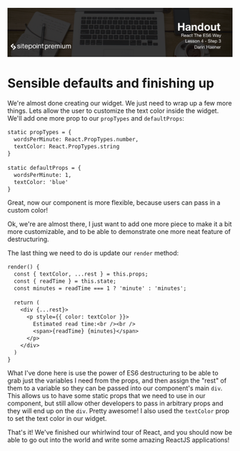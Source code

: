 ![](headings/4.3.png)

# Sensible defaults and finishing up

We're almost done creating our widget. We just need to wrap up a few more things. Lets allow the user to customize the text color inside the widget. We'll add one more prop to our `propTypes` and `defaultProps`:

```es6
static propTypes = {
  wordsPerMinute: React.PropTypes.number,
  textColor: React.PropTypes.string
}

static defaultProps = {
  wordsPerMinute: 1,
  textColor: 'blue'
}
```

Great, now our component is more flexible, because users can pass in a custom color!

Ok, we're are almost there, I just want to add one more piece to make it a bit more customizable, and to be able to demonstrate one more neat feature of destructuring.

The last thing we need to do is update our `render` method:

```es6
render() {
  const { textColor, ...rest } = this.props;
  const { readTime } = this.state;
  const minutes = readTime === 1 ? 'minute' : 'minutes';

  return (
    <div {...rest}>
      <p style={{ color: textColor }}>
        Estimated read time:<br /><br />
        <span>{readTime} {minutes}</span>
      </p>
    </div>
  )
}
```

What I've done here is use the power of ES6 destructuring to be able to grab just the variables I need from the props, and then assign the "rest" of them to a variable so they can be passed into our component's main `div`. This allows us to have some static props that we need to use in our component, but still allow other developers to pass in arbitrary props and they will end up on the
`div`. Pretty awesome! I also used the `textColor` prop to set the text color in our widget.

That's it! We've finished our whirlwind tour of React, and you should now be able to go out into the world and write some amazing ReactJS applications!
